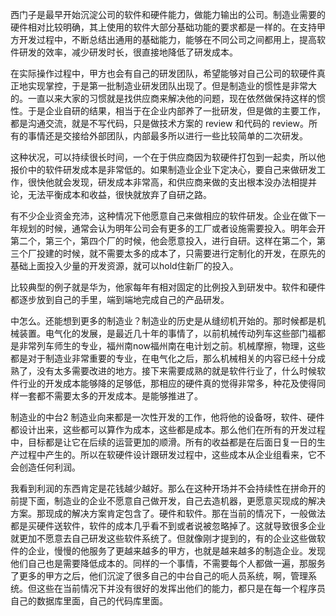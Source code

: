 
西门子是最早开始沉淀公司的软件和硬件能力，做能力输出的公司。制造业需要的硬件相对比较明确，其上使用的软件大部分基础功能的要求都是一样的。在支持甲方开发过程中，不断总结出通用的基础能力，能够在不同公司之间都用上，提高软件研发的效率，减少研发时长，很直接地降低了研发成本。

在实际操作过程中，甲方也会有自己的研发团队，希望能够对自己公司的软硬件真正地实现掌控，于是第一批制造业研发团队出现了。但是制造业的惯性是非常大的。一直以来大家的习惯就是找供应商来解决他的问题，现在依然做保持这样的惯性。于是企业自研的结果，相当于在企业内部养了一批研发，但是做的主要工作，都是沟通交流，就是不写代码，只是做技术方案的 review 和代码的 review。所有的事情还是交接给外部团队，内部最多所以进行一些比较简单的二次研发。

这种状况，可以持续很长时间，一个在于供应商因为软硬件打包到一起卖，所以他报价中的软件研发成本是非常低的。如果制造业企业下定决心，要自己来做研发工作，很快他就会发现，研发成本非常高，和供应商来做的支出根本没办法相提并论，无法平衡成本和收益，很快就放弃了自研之路。

有不少企业资金充沛，这种情况下他愿意自己来做相应的软件研发。企业在做下一年规划的时候，通常会认为明年公司会有更多的工厂或者设施需要投入。明年会开第二个，第三个，第四个厂的时候，他会愿意投入，进行自研。这样在第二个，第三个厂投建的时候，就不需要太多的成本了，只需要进行定制化的开发，在原先的基础上面投入少量的开发资源，就可以hold住新厂的投入。

比较典型的例子就是华为，他家每年有相对固定的比例投入到研发中。软件和硬件都逐步放到自己的手里，端到端地完成自己的产品研发。

中怎么。还能想到更多的制造业？制造业的历史是从缝纫机开始的。那时候都是机械装置。电气化的发展，是最近几十年的事情了，以前机械传动列车这些部门福都是非常列车师生的专业，福州南now福州南在电计划之前。机械摩擦，物理，这些都是对于制造业非常重要的专业，在电气化之后，那么机械相关的内容已经十分成熟了，没有太多需要改进的地方。接下来需要成熟的就是软件行业了，什么时候软件行业的开发成本能够降的足够低，那相应的硬件真的觉得非常多，种花及使得同样一套都不需要太多的开发成本。是能够推进了。


制造业的中台2
制造业向来都是一次性开发的工作，他将他的设备呀，软件、硬件都设计出来，这些都可以算作为成本，这些都是成本。那么他们在所有的开发过程中，目标都是让它在后续的运营更加的顺滑。所有的收益都是在后面日复一日的生产过程中产生的。所以在软硬件设计跟研发过程中，这些成本从企业组看来，它不会创造任何利润。

我看到利润的东西肯定是花钱越少越好。那么在这种开场并不会持续性在拼命开的前提下面，制造业的企业不愿意自己做开发，自己去造机器，更愿意买现成的解决方案。那现成的解决方案肯定包含了。硬件和软件。那在当前的情况下，一般做法都是买硬件送软件，软件的成本几乎看不到或者说被忽略掉了。这就导致很多企业就更加不愿意去自己研发这些软件系统了。但就像刚才提到的，有的企业这些做软件的企业，慢慢的他服务了更越来越多的甲方，也就是越来越多的制造企业。发现他们自己也是需要降低成本的。同样的一个事情，不需要每个人都做一遍，那服务了更多的甲方之后，他们沉淀了很多自己的中台自己的呃人员系统，啊，管理系统。但这些在当前情况下并没有很好的发挥出他们的能力，都只是在每一个程序员自己的数据库里面，自己的代码库里面。
